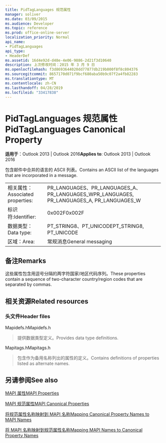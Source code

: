 ```yaml
---
title: PidTagLanguages 规范属性
manager: soliver
ms.date: 03/09/2015
ms.audience: Developer
ms.topic: reference
ms.prod: office-online-server
localization_priority: Normal
api_name:
- PidTagLanguages
api_type:
- HeaderDef
ms.assetid: 16d4e92d-d48e-4e06-9886-2d21f3d10640
description: 上次修改时间：2015 年 3 月 9 日
ms.openlocfilehash: f3d8693644020dd77877db219b000f8f8c804376
ms.sourcegitcommit: 8657170d071f9bcf680aba50b9c07f2a4fb82283
ms.translationtype: MT
ms.contentlocale: zh-CN
ms.lasthandoff: 04/28/2019
ms.locfileid: "33417838"
---
```

# <a name="pidtaglanguages-canonical-property"></a><span data-ttu-id="2a10b-103">PidTagLanguages 规范属性</span><span class="sxs-lookup"><span data-stu-id="2a10b-103">PidTagLanguages Canonical Property</span></span>

  
  
<span data-ttu-id="2a10b-104">**适用于**：Outlook 2013 | Outlook 2016</span><span class="sxs-lookup"><span data-stu-id="2a10b-104">**Applies to**: Outlook 2013 | Outlook 2016</span></span> 
  
<span data-ttu-id="2a10b-105">包含邮件中合并的语言的 ASCII 列表。</span><span class="sxs-lookup"><span data-stu-id="2a10b-105">Contains an ASCII list of the languages that are incorporated in a message.</span></span> 
  
|||
|:-----|:-----|
|<span data-ttu-id="2a10b-106">相关属性：</span><span class="sxs-lookup"><span data-stu-id="2a10b-106">Associated properties:</span></span>  <br/> |<span data-ttu-id="2a10b-107">PR_LANGUAGES、PR_LANGUAGES_A、PR_LANGUAGES_W</span><span class="sxs-lookup"><span data-stu-id="2a10b-107">PR_LANGUAGES, PR_LANGUAGES_A, PR_LANGUAGES_W</span></span>  <br/> |
|<span data-ttu-id="2a10b-108">标识符:</span><span class="sxs-lookup"><span data-stu-id="2a10b-108">Identifier:</span></span>  <br/> |<span data-ttu-id="2a10b-109">0x002F</span><span class="sxs-lookup"><span data-stu-id="2a10b-109">0x002F</span></span>  <br/> |
|<span data-ttu-id="2a10b-110">数据类型：</span><span class="sxs-lookup"><span data-stu-id="2a10b-110">Data type:</span></span>  <br/> |<span data-ttu-id="2a10b-111">PT_STRING8、PT_UNICODE</span><span class="sxs-lookup"><span data-stu-id="2a10b-111">PT_STRING8, PT_UNICODE</span></span>  <br/> |
|<span data-ttu-id="2a10b-112">区域：</span><span class="sxs-lookup"><span data-stu-id="2a10b-112">Area:</span></span>  <br/> |<span data-ttu-id="2a10b-113">常规消息</span><span class="sxs-lookup"><span data-stu-id="2a10b-113">General messaging</span></span>  <br/> |
   
## <a name="remarks"></a><span data-ttu-id="2a10b-114">备注</span><span class="sxs-lookup"><span data-stu-id="2a10b-114">Remarks</span></span>

<span data-ttu-id="2a10b-115">这些属性包含用逗号分隔的两字符国家/地区代码序列。</span><span class="sxs-lookup"><span data-stu-id="2a10b-115">These properties contain a sequence of two-character country/region codes that are separated by commas.</span></span> 
  
## <a name="related-resources"></a><span data-ttu-id="2a10b-116">相关资源</span><span class="sxs-lookup"><span data-stu-id="2a10b-116">Related resources</span></span>

### <a name="header-files"></a><span data-ttu-id="2a10b-117">头文件</span><span class="sxs-lookup"><span data-stu-id="2a10b-117">Header files</span></span>

<span data-ttu-id="2a10b-118">Mapidefs.h</span><span class="sxs-lookup"><span data-stu-id="2a10b-118">Mapidefs.h</span></span>
  
> <span data-ttu-id="2a10b-119">提供数据类型定义。</span><span class="sxs-lookup"><span data-stu-id="2a10b-119">Provides data type definitions.</span></span>
    
<span data-ttu-id="2a10b-120">Mapitags.h</span><span class="sxs-lookup"><span data-stu-id="2a10b-120">Mapitags.h</span></span>
  
> <span data-ttu-id="2a10b-121">包含作为备用名称列出的属性的定义。</span><span class="sxs-lookup"><span data-stu-id="2a10b-121">Contains definitions of properties listed as alternate names.</span></span>
    
## <a name="see-also"></a><span data-ttu-id="2a10b-122">另请参阅</span><span class="sxs-lookup"><span data-stu-id="2a10b-122">See also</span></span>



[<span data-ttu-id="2a10b-123">MAPI 属性</span><span class="sxs-lookup"><span data-stu-id="2a10b-123">MAPI Properties</span></span>](mapi-properties.md)
  
[<span data-ttu-id="2a10b-124">MAPI 规范属性</span><span class="sxs-lookup"><span data-stu-id="2a10b-124">MAPI Canonical Properties</span></span>](mapi-canonical-properties.md)
  
[<span data-ttu-id="2a10b-125">将规范属性名称映射到 MAPI 名称</span><span class="sxs-lookup"><span data-stu-id="2a10b-125">Mapping Canonical Property Names to MAPI Names</span></span>](mapping-canonical-property-names-to-mapi-names.md)
  
[<span data-ttu-id="2a10b-126">将 MAPI 名称映射到规范属性名称</span><span class="sxs-lookup"><span data-stu-id="2a10b-126">Mapping MAPI Names to Canonical Property Names</span></span>](mapping-mapi-names-to-canonical-property-names.md)


